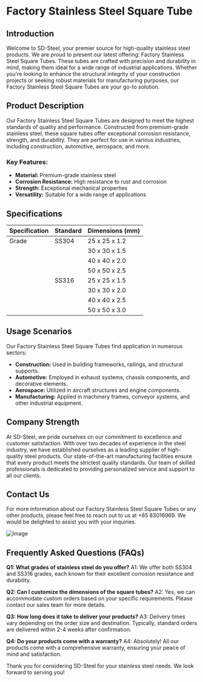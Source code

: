 # Factory Stainless Steel Square Tube

## Introduction
Welcome to SD-Steel, your premier source for high-quality stainless steel products. We are proud to present our latest offering: Factory Stainless Steel Square Tubes. These tubes are crafted with precision and durability in mind, making them ideal for a wide range of industrial applications. Whether you're looking to enhance the structural integrity of your construction projects or seeking robust materials for manufacturing purposes, our Factory Stainless Steel Square Tubes are your go-to solution.

## Product Description
Our Factory Stainless Steel Square Tubes are designed to meet the highest standards of quality and performance. Constructed from premium-grade stainless steel, these square tubes offer exceptional corrosion resistance, strength, and durability. They are perfect for use in various industries, including construction, automotive, aerospace, and more.

### Key Features:
- **Material:** Premium-grade stainless steel
- **Corrosion Resistance:** High resistance to rust and corrosion
- **Strength:** Exceptional mechanical properties
- **Versatility:** Suitable for a wide range of applications

## Specifications

| Specification | Standard | Dimensions (mm) |
|---------------|----------|-----------------|
| Grade         | SS304    | 25 x 25 x 1.2   |
|               |          | 30 x 30 x 1.5   |
|               |          | 40 x 40 x 2.0   |
|               |          | 50 x 50 x 2.5   |
|               | SS316    | 25 x 25 x 1.5   |
|               |          | 30 x 30 x 2.0   |
|               |          | 40 x 40 x 2.5   |
|               |          | 50 x 50 x 3.0   |

## Usage Scenarios
Our Factory Stainless Steel Square Tubes find application in numerous sectors:

- **Construction:** Used in building frameworks, railings, and structural supports.
- **Automotive:** Employed in exhaust systems, chassis components, and decorative elements.
- **Aerospace:** Utilized in aircraft structures and engine components.
- **Manufacturing:** Applied in machinery frames, conveyor systems, and other industrial equipment.

## Company Strength
At SD-Steel, we pride ourselves on our commitment to excellence and customer satisfaction. With over two decades of experience in the steel industry, we have established ourselves as a leading supplier of high-quality steel products. Our state-of-the-art manufacturing facilities ensure that every product meets the strictest quality standards. Our team of skilled professionals is dedicated to providing personalized service and support to all our clients.

## Contact Us
For more information about our Factory Stainless Steel Square Tubes or any other products, please feel free to reach out to us at +65 83016969. We would be delighted to assist you with your inquiries.

![Image](https://github.com/user-attachments/assets/2567258e-e124-4816-932d-1809bd27ef0b)

## Frequently Asked Questions (FAQs)
**Q1: What grades of stainless steel do you offer?**
A1: We offer both SS304 and SS316 grades, each known for their excellent corrosion resistance and durability.

**Q2: Can I customize the dimensions of the square tubes?**
A2: Yes, we can accommodate custom orders based on your specific requirements. Please contact our sales team for more details.

**Q3: How long does it take to deliver your products?**
A3: Delivery times vary depending on the order size and destination. Typically, standard orders are delivered within 2-4 weeks after confirmation.

**Q4: Do your products come with a warranty?**
A4: Absolutely! All our products come with a comprehensive warranty, ensuring your peace of mind and satisfaction.

Thank you for considering SD-Steel for your stainless steel needs. We look forward to serving you!
